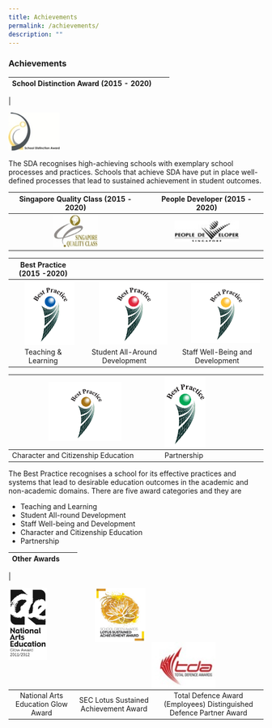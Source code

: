 ```yaml
---
title: Achievements
permalink: /achievements/
description: ""
---
```

### **Achievements**

| School Distinction Award (2015 - 2020) |  |  |
|:---:|:---:|:---:|
|

<img src="/images/achievement1.jpg" style="width:20%">

The SDA recognises high-achieving schools with exemplary school processes and practices. Schools that achieve SDA have put in place well-defined processes that lead to sustained achievement in student outcomes.


| Singapore Quality Class (2015 - 2020) |  | People Developer (2015 - 2020) |
|:---:|:---:|:---:|
|<img src="/images/achievement2.jpg" style="width:35%"> |  | <img src="/images/achievement3.jpg" style="width:60%">|

| Best Practice (2015 -2020) |  |  |
|:---:|:---:|:---:|
| <img src="/images/achievement4.jpg" style="width:80%" align=right> | <img src="/images/achievement5.jpg" style="width:80%" align=right> | <img src="/images/achievement6.jpg" style="width:80%" align=right> |
|Teaching & Learning	 |  Student All-Around Development | Staff Well-Being and Development |

| <img src="/images/achievement7.jpg" style="width:50%"> | <img src="/images/achievement8.jpg" style="width:43%" align=left> |
|---|---|
| Character and Citizenship Education | Partnership |


The Best Practice recognises a school for its effective practices and systems that lead to desirable education outcomes in the academic and non-academic domains. There are five award categories and they are

* Teaching and Learning
* Student All-round Development
* Staff Well-being and Development
* Character and Citizenship Education
* Partnership

| Other Awards |  |  |
|:---:|:---:|:---:|
|

<img src="/images/achievement9.jpg" style="width:15%;margin-right:95px;" align = "left">

<img src="/images/achievement10.jpg" style="width:20%;margin-right:15px;" align = "left">

<img src="/images/achievement11.jpg" style="width:25%;margin-right:95px;" align = "right">

| | | |
|:---:|:---:|:---:|
| National Arts Education Glow Award	| SEC Lotus Sustained Achievement Award| Total Defence Award (Employees) Distinguished Defence Partner Award|